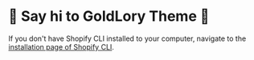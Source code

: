 # :wave: Say hi to GoldLory Theme :wave:

If you don't have Shopify CLI installed to your computer, navigate to the [installation page of Shopify CLI](https://shopify.dev/themes/tools/cli/installation).
